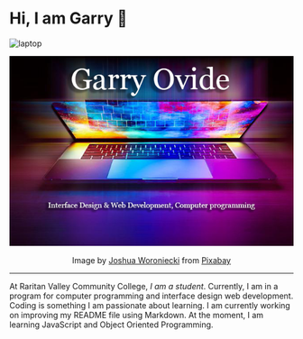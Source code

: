 # Hi, I am Garry 👋

![laptop](https://user-images.githubusercontent.com/108343215/188253715-67648c8a-d5bb-4c49-bd98-a85bdf0c6f44.png)

<img src="laptop.png">

<p align="center">Image by <a href="https://pixabay.com/users/joshuaworoniecki-12734309/?utm_source=link-attribution&amp;utm_medium=referral&amp;utm_campaign=image&amp;utm_content=5673901">Joshua Woroniecki</a> from <a href="https://pixabay.com//?utm_source=link-attribution&amp;utm_medium=referral&amp;utm_campaign=image&amp;utm_content=5673901">Pixabay</a></p>

--------

At Raritan Valley Community College, *I am a student*. Currently, I am in a program for computer programming and interface design web development. Coding is something I am passionate about learning. I am currently working on improving my README file using Markdown. At the moment, I am learning JavaScript and Object Oriented Programming.

<!--
**Ovide-g/Ovide-g** is a ✨ _special_ ✨ repository because its `README.md` (this file) appears on your GitHub profile.

Here are some ideas to get you started:

- 🔭 I’m currently working on ...
- 🌱 I’m currently learning ...
- 👯 I’m looking to collaborate on ...
- 🤔 I’m looking for help with ...
- 💬 Ask me about ...
- 📫 How to reach me: ...
- 😄 Pronouns: ...
- ⚡ Fun fact: ...
-->
